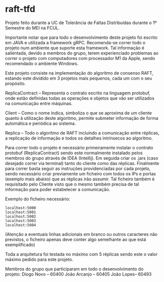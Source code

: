 # raft-tfd


Projeto feito durante a UC de Tolerância de Faltas Distribuídas durante o 1º Semestre do MEI na FCUL.

Importante notar que para todo o desenvolvimento deste projeto foi escrito em JAVA e utilizada a framework gRPC.
Recomenda-se correr todo o projeto num ambiente que suporte esta framework.
Tal informação é salientada, devido a membros do grupo, terem experienciado problemas ao correr o projeto com computadores com processador M1 da Apple, sendo recomendado o ambiente Windows.

Este projeto consiste na implementação do algoritmo de consenso RAFT, estando este dividido em 3 projetos mais pequenos, cada um com o seu propósito.

ReplicaContract – Representa o contrato escrito na linguagem protobuf, onde estão definidas todas as operações e objetos que vão ser utilizados na comunicação entre máquinas.

Client – Como o nome indica, simboliza o que se aproxima de um cliente quanto à utilização deste algoritmo, permite submeter informação de forma automática e periódica ao sistema.

Replica – Todo o algoritmo de RAFT incluindo a comunicação entre réplicas, a replicação de informação e todos os detalhes intrínsecos ao algoritmo.

Para correr todo o projeto é necessário primeiramente instalar o contrato protobuf (ReplicaContract) sendo este normalmente instalado pelos membros do grupo através de IDEA (Intellij). Em seguida criar os .jars (caso desejado correr via terminal) tanto do cliente como das réplicas. Finalmente para correr basta seguir as instruções providenciadas por cada projeto, sendo necessário criar previamente um ficheiro com todos os IPs e portas (exemplo mais abaixo) que as réplicas irão assumir. Tal ficheiro também é requisitado pelo Cliente visto que o mesmo também precisa de tal informação para poder estabelecer a comunicação. 

Exemplo do ficheiro necessário:
```
localhost:5000
localhost:5001
localhost:5002
localhost:5003
localhost:5004
```
(Atenção a eventuais linhas adicionais em branco ou outros caracteres não previstos, o ficheiro apenas deve conter algo semelhante ao que está exemplificado)
	
Toda a arquitetura foi testada no máximo com 5 réplicas sendo este o valor máximo pedido para este projeto.

Membros do grupo que participaram em todo o desenvolvimento do projeto:
Diogo Novo – 60400
João Arcanjo – 60405
João Lopes– 60493 
